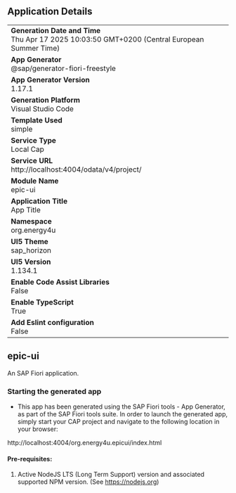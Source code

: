 ## Application Details
|               |
| ------------- |
|**Generation Date and Time**<br>Thu Apr 17 2025 10:03:50 GMT+0200 (Central European Summer Time)|
|**App Generator**<br>@sap/generator-fiori-freestyle|
|**App Generator Version**<br>1.17.1|
|**Generation Platform**<br>Visual Studio Code|
|**Template Used**<br>simple|
|**Service Type**<br>Local Cap|
|**Service URL**<br>http://localhost:4004/odata/v4/project/|
|**Module Name**<br>epic-ui|
|**Application Title**<br>App Title|
|**Namespace**<br>org.energy4u|
|**UI5 Theme**<br>sap_horizon|
|**UI5 Version**<br>1.134.1|
|**Enable Code Assist Libraries**<br>False|
|**Enable TypeScript**<br>True|
|**Add Eslint configuration**<br>False|

## epic-ui

An SAP Fiori application.

### Starting the generated app

-   This app has been generated using the SAP Fiori tools - App Generator, as part of the SAP Fiori tools suite.  In order to launch the generated app, simply start your CAP project and navigate to the following location in your browser:

http://localhost:4004/org.energy4u.epicui/index.html

#### Pre-requisites:

1. Active NodeJS LTS (Long Term Support) version and associated supported NPM version.  (See https://nodejs.org)



